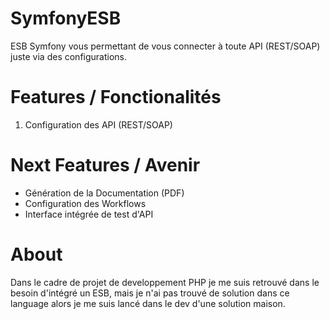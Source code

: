 # SymfonyESB
ESB Symfony vous permettant de vous connecter à toute API (REST/SOAP) juste via des configurations.

# Features / Fonctionalités
1. Configuration des API (REST/SOAP)

# Next Features / Avenir
- Génération de la Documentation (PDF)
- Configuration des Workflows
- Interface intégrée de test d'API

# About
Dans le cadre de projet de developpement PHP je me suis retrouvé dans le besoin d'intégré un ESB, mais
je n'ai pas trouvé de solution dans ce language alors je me suis lancé dans le dev d'une solution maison.



